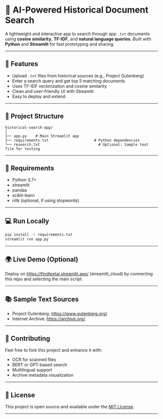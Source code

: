 
# 📜 AI-Powered Historical Document Search

A lightweight and interactive app to search through app `.txt` documents using **cosine similarity**, **TF-IDF**, and **natural language queries**. Built with **Python** and **Streamlit** for fast prototyping and sharing.

---

## 🚀 Features
- Upload `.txt` files from historical sources (e.g., Project Gutenberg)
- Enter a search query and get top 5 matching documents
- Uses TF-IDF vectorization and cosine similarity
- Clean and user-friendly UI with Streamlit
- Easy to deploy and extend

---

## 📁 Project Structure

```
historical-search-app/
│
├── app.py    # Main Streamlit app
├── requirements.txt                     # Python dependencies
└── research.txt                           # Optional: Sample text file for testing
```

---

## 🔧 Requirements

- Python 3.7+
- streamlit
- pandas
- scikit-learn
- nltk (optional, if using stopwords)

---

## 💻 Run Locally

```bash
pip install -r requirements.txt
streamlit run app.py
```

---

## 🌍 Live Demo (Optional)

Deploy on  https://findtextai.streamlit.app/ (streamlit_cloud) by connecting this repo and selecting the main script.

---

## 📚 Sample Text Sources

- Project Gutenberg: https://www.gutenberg.org/
- Internet Archive: https://archive.org/

---

## 🙌 Contributing

Feel free to fork this project and enhance it with:
- OCR for scanned files
- BERT or GPT-based search
- Multilingual support
- Archive metadata visualization

---

## 📜 License

This project is open source and available under the [MIT License](LICENSE).

---
